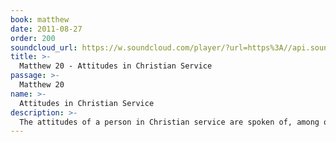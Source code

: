 ```yaml
---
book: matthew
date: 2011-08-27
order: 200
soundcloud_url: https://w.soundcloud.com/player/?url=https%3A//api.soundcloud.com/tracks/
title: >-
  Matthew 20 - Attitudes in Christian Service
passage: >-
  Matthew 20
name: >-
  Attitudes in Christian Service
description: >-
  The attitudes of a person in Christian service are spoken of, among other important topics. Once again Jesus predicts his approaching crucifixion.
---
```


